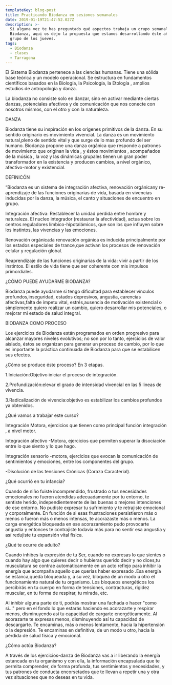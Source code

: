 ```yaml
---
templateKey: blog-post
title: Practicando Biodanza en sesiones semanales
date: 2019-01-19T21:47:52.027Z
description: >-
  Si alguna vez te has preguntado qué aspectos trabaja un grupo semanal de
  Biodanza, aqui os dejo la propuesta que estamos desarrollando éste año en el
  grupo de los jueves.
tags:
  - Biodanza
  - clases
  - Tarragona
---
```

El Sistema Biodanza pertenece a las ciencias humanas. Tiene una sólida base teórica y un modelo operacional. Se estructura en fundamentos científicos basados en la Biología,  la Psicología, la Etología , amplios estudios de antropología y danza.



La biodanza no consiste solo en danzar, sino en activar mediante ciertas danzas, potenciales afectivos y de comunicación que nos conecte con nosotros mismos, con el otro y con la naturaleza.

 

DANZA

Biodanza tiene su inspiración en los orígenes primitivos de la danza. En su sentido originario es movimiento vivencial. La danza es un movimiento natural,pleno de sentido vital y que surge de lo mas profundo del ser humano. Biodanza propone una danza orgánica que responde a patrones de movimiento que originan la vida , y éstos movimientos , acompañados de la música , la voz y las dinámicas grupales tienen un gran poder transformador en la existencia y producen cambios, a nivel orgánico, afectivo-motor y existencial.

 

DEFINICÓN

“Biodanza es un sistema de integración afectiva, renovación orgánicany re-aprendizaje de las funciones originarias de vida, basada en vivencias inducidas por la danza, la música, el canto y situaciones de encuentro en grupo.



Integración afectiva: Restablecer la unidad perdida entre hombre y naturaleza. El nucleo integrador (restaurar la afectividad), actua sobre los centros reguladores límbico-hipotalámicos, que son los que influyen sobre los instintos, las vivencias y las emociones.



Renovación orgánica:la renovación orgánica es inducida principalmente por los estados especiales de trance,que activan los procesos de renovación celular y regulación global.



Reaprendizaje de las funciones originarias de la vida: vivir a partir de los instintos. El estilo de vida tiene que ser coherente con mis impulsos primordiales.



 ¿CÓMO PUEDE AYUDARME BIODANZA?



Biodanza puede ayudarme si tengo dificultad para establecer vínculos profundos,inseguridad, estados depresivos, angustia, carencias afectivas,falta de ímpetu vital, estrés,ausencia de motivación existencial o simplemente quiero realizar un cambio, quiero desarrollar mis potenciales, o mejorar mi estado de salud integral.



BIODANZA COMO PROCESO

Los ejercicios de Biodanza están programados en orden progresivo para alcanzar mayores niveles evolutivos; no son por lo tanto, ejercicios de valor aislado, éstos se organizan para generar un proceso de cambio, por lo que es importante la práctica continuada de Biodanza  para que se estabilicen sus efectos.



¿Cómo se produce éste proceso? En 3 etapas.



 1.Iniciación:Objetivo iniciar el proceso de integración.

2.Profundización:elevar el grado de intensidad vivencial en las 5 lineas de vivencia.

3.Radicalización de vivencia:objetivo es estabilizar los cambios profundos ya obtenidos.



¿Qué vamos a trabajar este curso?

Integración Motora, ejercicios que tienen como principal función integración , a nivel motor.

Integración afectivo -Motora, ejercicios que permiten superar la disociación entre lo que siento y lo que hago.

Integración sensorio -motora, ejercicios que evocan la comunicación de sentimientos y emociones, entre los componentes del grupo.

\-Disolución de las tensiones Crónicas (Coraza Caracterial).



¿Qué ocurrió en tu infancia?

Cuando de niño fuiste incomprendido, frustrado o tus necesidades emocionales no fueron atendidas adecuadamente por tu entorno, te sentiste herido, independientemente de las buenas o mejores intenciones de ese entorno. No pudiste expresar tu sufrimiento y te retrajiste emocional y corporalmente. En función de si esas frustraciones persistieron más o menos o fueron más o menos intensas, te acorazaste más o menos. La carga energética bloqueada en ese acorazamiento pudo provocarte angustia y entonces te contrajiste todavía más para no sentir esa angustia y así redujiste tu expansión vital física.

¿Qué te ocurre de adulto?

Cuando inhibes la expresión de tu Ser, cuando no expresas lo que sientes o cuando hay algo que quieres decir o hubieras querido decir y no dices,tu musculatura se contrae automáticamente en un acto reflejo para inhibir la energía que acompaña aquello que querías haber expresado .Esa energía se estanca,queda bloqueada y, a su vez, bloquea de un modo u otro el funcionamiento natural de tu organismo. Los bloqueos energéticos los percibirás en tu cuerpo en forma de tensiones, contracturas, rigidez muscular, en tu forma de respirar, tu mirada, etc.

Al inhibir alguna parte de ti, podrás mostrar una fachada o hacer "como si..." pero en el fondo lo que estarás haciendo es acorazarte y respirar menos, disminuyendo así tu capacidad de cargarte energéticamente. Al acorazarte te expresas menos, disminuyendo así tu capacidad de descargarte. Te encaminas, más o menos lentamente, hacia la hipertensión o la depresión. Te encaminas en definitiva, de un modo u otro, hacia la pérdida de salud física y emocional.

¿Cómo actúa Biodanza?

 A través de los ejercicios-danza de Biodanza vas a ir liberando la energía estancada en tu organismo y con ella, la información encapsulada que te permita comprender, de forma profunda, tus sentimientos y necesidades, y tus patrones de conducta encorsetados que te llevan a repetir una y otra vez situaciones que no deseas en tu vida.
